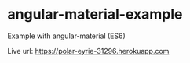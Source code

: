 # angular-material-example
Example with angular-material (ES6)

Live url: https://polar-eyrie-31296.herokuapp.com
